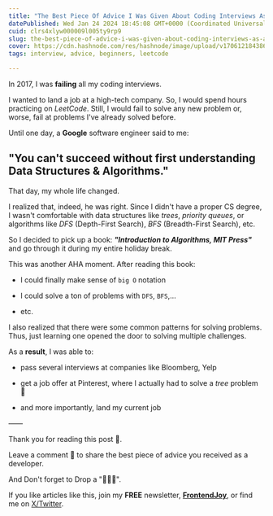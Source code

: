 ```yaml
---
title: "The Best Piece Of Advice I Was Given About Coding Interviews As A Junior Developer Looking For Their First Job"
datePublished: Wed Jan 24 2024 18:45:08 GMT+0000 (Coordinated Universal Time)
cuid: clrs4xlyw000009l005ty9rp9
slug: the-best-piece-of-advice-i-was-given-about-coding-interviews-as-a-junior-developer-looking-for-their-first-job
cover: https://cdn.hashnode.com/res/hashnode/image/upload/v1706121843868/4e0f563e-fe6d-4700-84ac-1de3432a6b2d.jpeg
tags: interview, advice, beginners, leetcode

---
```


In 2017, I was **failing** all my coding interviews.

I wanted to land a job at a high-tech company. So, I would spend hours practicing on *LeetCode*. Still, I would fail to solve any new problem or, worse, fail at problems I've already solved before.

Until one day, a **Google** software engineer said to me:

## "You can't succeed without first understanding Data Structures & Algorithms."

That day, my whole life changed.

I realized that, indeed, he was right. Since I didn't have a proper CS degree, I wasn't comfortable with data structures like *trees*, *priority queues*, or algorithms like *DFS* (Depth-First Search), *BFS* (Breadth-First Search), etc.

So I decided to pick up a book: ***"Introduction to Algorithms, MIT Press"*** and go through it during my entire holiday break.

This was another AHA moment. After reading this book:

* I could finally make sense of `big O` notation
    
* I could solve a ton of problems with `DFS`, `BFS`,...
    
* etc.
    

I also realized that there were some common patterns for solving problems. Thus, just learning one opened the door to solving multiple challenges.

As a **result**, I was able to:

* pass several interviews at companies like Bloomberg, Yelp
    
* get a job offer at Pinterest, where I actually had to solve a *tree* problem 🤣
    
* and more importantly, land my current job
    

——

Thank you for reading this post 🙏.

Leave a comment 📩 to share the best piece of advice you received as a developer.

And Don't forget to Drop a "💖🦄🔥".

If you like articles like this, join my **FREE** newsletter, [**FrontendJoy**](https://frontendjoy.substack.com/), or find me on [X/Twitter](https://twitter.com/_ndeyefatoudiop).